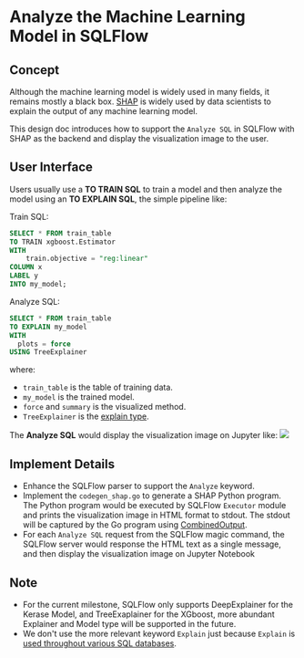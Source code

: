 # Analyze the Machine Learning Model in SQLFlow

## Concept

Although the machine learning model is widely used in many fields, it remains mostly a black box. [SHAP](https://github.com/slundberg/shap) is widely used by data scientists to explain the output of any machine learning model.

This design doc introduces how to support the `Analyze SQL` in SQLFlow with SHAP as the backend and display the visualization image to the user.

## User Interface

Users usually use a **TO TRAIN SQL** to train a model and then analyze the model using an **TO EXPLAIN SQL**, the simple pipeline like:

Train SQL:

``` sql
SELECT * FROM train_table
TO TRAIN xgboost.Estimator
WITH
    train.objective = "reg:linear"
COLUMN x
LABEL y
INTO my_model;
```

Analyze SQL:

``` sql
SELECT * FROM train_table
TO EXPLAIN my_model
WITH
  plots = force 
USING TreeExplainer
```

where:
- `train_table` is the table of training data.
- `my_model` is the trained model.
- `force` and `summary` is the visualized method.
- `TreeExplainer` is the [explain type](https://github.com/slundberg/shap#sample-notebooks).

The **Analyze SQL** would display the visualization image on Jupyter like:
<img src="https://raw.githubusercontent.com/slundberg/shap/master/docs/artwork/boston_dataset.png">

## Implement Details

- Enhance the SQLFlow parser to support the `Analyze` keyword.
- Implement the `codegen_shap.go` to generate a SHAP Python program. The Python program would be executed by SQLFlow `Executor` module and prints the visualization image in HTML format to stdout. The stdout will be captured by the Go program using [CombinedOutput](https://golang.org/pkg/os/exec/#Cmd.CombinedOutput).
- For each `Analyze SQL` request from the SQLFlow magic command, the SQLFlow server would response the HTML text as a single message, and then display the visualization image on Jupyter Notebook

## Note

- For the current milestone, SQLFlow only supports DeepExplainer for the Kerase Model, and TreeExaplainer for the XGboost, more abundant Explainer and Model type will be supported in the future.
- We don't use the more relevant keyword `Explain` just because `Explain` is [used throughout various SQL databases](https://dzone.com/articles/understanding-mysql-queries-with-explain).
